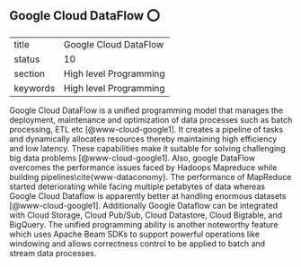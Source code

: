 ## Google Cloud DataFlow :o:


|          |                           |
| -------- | ------------------------- |
| title    | Google Cloud DataFlow     | 
| status   | 10                        |
| section  | High level Programming    |
| keywords | High level Programming    |


     
Google Cloud DataFlow is a unified programming model that manages the
deployment, maintenance and optimization of data processes such as
batch processing, ETL etc [@www-cloud-google1]. It creates a
pipeline of tasks and dynamically allocates resources thereby
maintaining high efficiency and low latency. These capabilities make
it suitable for solving challenging big data problems
[@www-cloud-google1]. Also, google DataFlow overcomes the
performance issues faced by Hadoops Mapreduce while building
pipelines\cite{www-dataconomy}.  The performance of MapReduce started
deteriorating while facing multiple petabytes of data whereas Google
Cloud Dataflow is apparently better at handling enormous datasets
[@www-cloud-google1]. Additionally Google Dataflow can be
integrated with Cloud Storage, Cloud Pub/Sub, Cloud Datastore, Cloud
Bigtable, and BigQuery. The unified programming ability is another
noteworthy feature which uses Apache Beam SDKs to support powerful
operations like windowing and allows correctness control to be applied
to batch and stream data processes.



     
